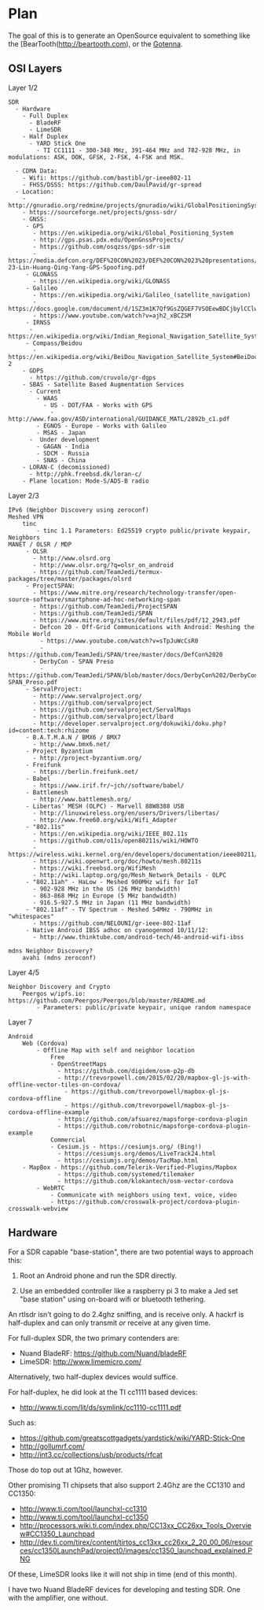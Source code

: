 # Plan

The goal of this is to generate an OpenSource equivalent to something like the [BearTooth(http://beartooth.com), or the [Gotenna](http://www.gotenna.com/).

## OSI Layers

Layer 1/2

    SDR
      - Hardware
        - Full Duplex
          - BladeRF
          - LimeSDR
        - Half Duplex
          - YARD Stick One
            - TI CC1111 - 300-348 MHz, 391-464 MHz and 782-928 MHz, in modulations: ASK, OOK, GFSK, 2-FSK, 4-FSK and MSK.

      - CDMA Data:
        - Wifi: https://github.com/bastibl/gr-ieee802-11
        - FHSS/DSSS: https://github.com/DaulPavid/gr-spread
      - Location:
        - http://gnuradio.org/redmine/projects/gnuradio/wiki/GlobalPositioningSystem
        - https://sourceforge.net/projects/gnss-sdr/
        - GNSS:
         - GPS
           - https://en.wikipedia.org/wiki/Global_Positioning_System
           - http://gps.psas.pdx.edu/OpenGnssProjects/
           - https://github.com/osqzss/gps-sdr-sim
           - https://media.defcon.org/DEF%20CON%2023/DEF%20CON%2023%20presentations/DEFCON-23-Lin-Huang-Qing-Yang-GPS-Spoofing.pdf
         - GLONASS
           - https://en.wikipedia.org/wiki/GLONASS
         - Galileo
           - https://en.wikipedia.org/wiki/Galileo_(satellite_navigation)
           - https://docs.google.com/document/d/1SZ3m1K7Qf9GsZQGEF7VSOEewBDCjbylCClw9rSXwG7Y/edit
           - https://www.youtube.com/watch?v=ajh2_xBCZSM
         - IRNSS
          - https://en.wikipedia.org/wiki/Indian_Regional_Navigation_Satellite_System
         - Compass/Beidou
           - https://en.wikipedia.org/wiki/BeiDou_Navigation_Satellite_System#BeiDou-2
        - GDPS
          - https://github.com/cruvolo/gr-dgps
        - SBAS - Satellite Based Augmentation Services
          - Current
            - WAAS
              - US - DOT/FAA - Works with GPS
                -  http://www.faa.gov/ASD/international/GUIDANCE_MATL/2892b_c1.pdf
            - EGNOS - Europe - Works with Galileo 
            - MSAS - Japan
          -  Under development
            - GAGAN - India
            - SDCM - Russia
            - SNAS - China
        - LORAN-C (decomissioned)
          - http://phk.freebsd.dk/loran-c/
        - Plane location: Mode-S/ADS-B radio

Layer 2/3

    IPv6 (Neighbor Discovery using zeroconf)
    Meshed VPN
        tinc
            - tinc 1.1 Parameters: Ed25519 crypto public/private keypair, Neighbors
    MANET / OLSR / MDP
         - OLSR
           - http://www.olsrd.org
           - http://www.olsr.org/?q=olsr_on_android
           - https://github.com/TeamJedi/termux-packages/tree/master/packages/olsrd
         - ProjectSPAN:
           - https://www.mitre.org/research/technology-transfer/open-source-software/smartphone-ad-hoc-networking-span
           - https://github.com/TeamJedi/ProjectSPAN
           - https://github.com/TeamJedi/SPAN
           - https://www.mitre.org/sites/default/files/pdf/12_2943.pdf
           - Defcon 20 - Off-Grid Communications with Android: Meshing the Mobile World
             - https://www.youtube.com/watch?v=sTpJuWcCsR0
             - https://github.com/TeamJedi/SPAN/tree/master/docs/DefCon%2020
           - DerbyCon - SPAN Preso
             -  https://github.com/TeamJedi/SPAN/blob/master/docs/DerbyCon%202/DerbyCon-SPAN_Preso.pdf
         - ServalProject:
           - http://www.servalproject.org/
           - https://github.com/servalproject
           - https://github.com/servalproject/ServalMaps
           - https://github.com/servalproject/lbard
           - http://developer.servalproject.org/dokuwiki/doku.php?id=content:tech:rhizome
         - B.A.T.M.A.N / BMX6 / BMX7
           - http://www.bmx6.net/
         - Project Byzantium
           - http://project-byzantium.org/
         - Freifunk
           - https://berlin.freifunk.net/
         - Babel
           - https://www.irif.fr/~jch//software/babel/
         - Battlemesh
           - http://www.battlemesh.org/
         - Libertas' MESH (OLPC) - Marvell 88W8388 USB
           - http://linuxwireless.org/en/users/Drivers/libertas/
           - http://www.free60.org/wiki/Wifi_Adapter
         - "802.11s"
           - https://en.wikipedia.org/wiki/IEEE_802.11s
           - https://github.com/o11s/open80211s/wiki/HOWTO
           - https://wireless.wiki.kernel.org/en/developers/documentation/ieee80211/802.11s
           - https://wiki.openwrt.org/doc/howto/mesh.80211s
           - https://wiki.freebsd.org/WifiMesh
           - http://wiki.laptop.org/go/Mesh_Network_Details - OLPC
         - "802.11ah" - HaLow - Meshed 900MHz wifi for IoT
           - 902-928 MHz in the US (26 MHz bandwidth)
           - 863-868 MHz in Europe (5 MHz bandwidth)
           - 916.5-927.5 MHz in Japan (11 MHz bandwidth)
         - "802.11af" - TV Spectrum - Meshed 54MHz - 790MHz in "whitespaces"
           - https://github.com/NELOUNI/gr-ieee-802-11af
         - Native Android IBSS adhoc on cyanogenmod 10/11/12:
           - http://www.thinktube.com/android-tech/46-android-wifi-ibss

    mdns Neighbor Discovery?
        avahi (mdns zeroconf)

Layer 4/5

    Neighbor Discovery and Crypto
        Peergos w/ipfs.io: https://github.com/Peergos/Peergos/blob/master/README.md
            - Parameters: public/private keypair, unique random namespace

Layer 7

    Android
        Web (Cordova)
            - Offline Map with self and neighbor location
                Free
                - OpenStreetMaps
                  - https://github.com/digidem/osm-p2p-db
                  - http://trevorpowell.com/2015/02/20/mapbox-gl-js-with-offline-vector-tiles-on-cordova/
                    - https://github.com/trevorpowell/mapbox-gl-js-cordova-offline
                    - https://github.com/trevorpowell/mapbox-gl-js-cordova-offline-example
                  - https://github.com/afsuarez/mapsforge-cordova-plugin
                  - https://github.com/robotnic/mapsforge-cordova-plugin-example
                Commercial
                - Cesium.js - https://cesiumjs.org/ (Bing!)
                  - https://cesiumjs.org/demos/LiveTrack24.html
                  - https://cesiumjs.org/demos/TacMap.html
		- MapBox - https://github.com/Telerik-Verified-Plugins/Mapbox
                  - https://github.com/systemed/tilemaker
                  - https://github.com/klokantech/osm-vector-cordova
            - WebRTC
                - Communicate with neighbors using text, voice, video
                - https://github.com/crosswalk-project/cordova-plugin-crosswalk-webview

## Hardware

For a SDR capable "base-station", there are two potential ways to approach this:

1. Root an Android phone and run the SDR directly.

2. Use an embedded controller like a raspberry pi 3 to make a Jed set "base station" using on-board wifi or bluetooth tethering.

An rtlsdr isn’t going to do 2.4ghz sniffing, and is receive only.
A hackrf is half-duplex and can only transmit _or_ receive at any given time.

For full-duplex SDR, the two primary contenders are:

 - Nuand BladeRF: https://github.com/Nuand/bladeRF
 - LimeSDR: http://www.limemicro.com/

Alternatively, two half-duplex devices would suffice.

For half-duplex, he did look at the TI cc1111 based devices:

  - http://www.ti.com/lit/ds/symlink/cc1110-cc1111.pdf

Such as:

  - https://github.com/greatscottgadgets/yardstick/wiki/YARD-Stick-One
  - http://gollumrf.com/
  - http://int3.cc/collections/usb/products/rfcat

Those do top out at 1Ghz, however.

Other promising TI chipsets that also support 2.4Ghz are the CC1310 and CC1350:

  - http://www.ti.com/tool/launchxl-cc1310
  - http://www.ti.com/tool/launchxl-cc1350
  - http://processors.wiki.ti.com/index.php/CC13xx_CC26xx_Tools_Overview#CC1350_Launchpad
  - http://dev.ti.com/tirex/content/tirtos_cc13xx_cc26xx_2_20_00_06/resources/cc1350LaunchPad/project0/images/cc1350_launchpad_explained.PNG

Of these, LimeSDR looks like it will not ship in time (end of this month).

I have two Nuand BladeRF devices for developing and testing SDR. One with the amplifier, one without.


